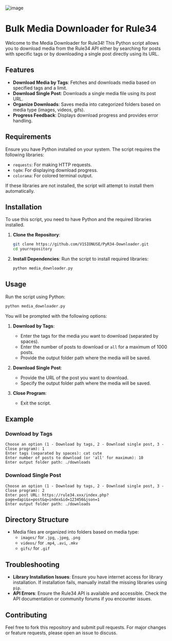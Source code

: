 ![image](https://pbs.twimg.com/media/Fr5aQs9aEAASSLv.png)

# Bulk Media Downloader for Rule34

Welcome to the Media Downloader for Rule34! This Python script allows you to download media from the Rule34 API either by searching for posts with specific tags or by downloading a single post directly using its URL.

## Features

- **Download Media by Tags**: Fetches and downloads media based on specified tags and a limit.
- **Download Single Post**: Downloads a single media file using its post URL.
- **Organize Downloads**: Saves media into categorized folders based on media type (images, videos, gifs).
- **Progress Feedback**: Displays download progress and provides error handling.

## Requirements

Ensure you have Python installed on your system. The script requires the following libraries:

- `requests`: For making HTTP requests.
- `tqdm`: For displaying download progress.
- `colorama`: For colored terminal output.

If these libraries are not installed, the script will attempt to install them automatically.

## Installation

To use this script, you need to have Python and the required libraries installed. 

1. **Clone the Repository**:
    ```bash
    git clone https://github.com/V1SIONUSE/PyR34-Downloader.git
    cd yourrepository
    ```

2. **Install Dependencies**:
    Run the script to install required libraries:
    ```bash
    python media_downloader.py
    ```

## Usage

Run the script using Python:

```bash
python media_downloader.py
```

You will be prompted with the following options:

1. **Download by Tags**:
   - Enter the tags for the media you want to download (separated by spaces).
   - Enter the number of posts to download or `all` for a maximum of 1000 posts.
   - Provide the output folder path where the media will be saved.

2. **Download Single Post**:
   - Provide the URL of the post you want to download.
   - Specify the output folder path where the media will be saved.

3. **Close Program**:
   - Exit the script.

## Example

### Download by Tags

```plaintext
Choose an option (1 - Download by tags, 2 - Download single post, 3 - Close program): 1
Enter tags (separated by spaces): cat cute
Enter number of posts to download (or 'all' for maximum): 10
Enter output folder path: ./downloads
```

### Download Single Post

```plaintext
Choose an option (1 - Download by tags, 2 - Download single post, 3 - Close program): 2
Enter post URL: https://rule34.xxx/index.php?page=dapi&s=post&q=index&id=123456&json=1
Enter output folder path: ./downloads
```

## Directory Structure

- Media files are organized into folders based on media type:
  - `images/` for `.jpg`, `.jpeg`, `.png`
  - `videos/` for `.mp4`, `.avi`, `.mkv`
  - `gifs/` for `.gif`

## Troubleshooting

- **Library Installation Issues**: Ensure you have internet access for library installation. If installation fails, manually install the missing libraries using `pip`.
- **API Errors**: Ensure the Rule34 API is available and accessible. Check the API documentation or community forums if you encounter issues.

## Contributing

Feel free to fork this repository and submit pull requests. For major changes or feature requests, please open an issue to discuss.
